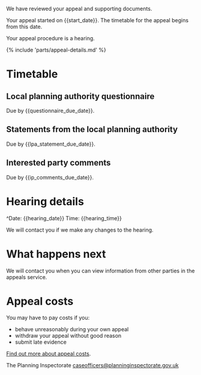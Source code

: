 We have reviewed your appeal and supporting documents.

Your appeal started on {{start_date}}. The timetable for the appeal begins from this date.

Your appeal procedure is a hearing.

{% include 'parts/appeal-details.md' %}

# Timetable

## Local planning authority questionnaire
Due by {{questionnaire_due_date}}.

## Statements from the local planning authority
Due by {{lpa_statement_due_date}}.

## Interested party comments
Due by {{ip_comments_due_date}}.

# Hearing details

^Date: {{hearing_date}}
Time: {{hearing_time}}

We will contact you if we make any changes to the hearing.

# What happens next

We will contact you when you can view information from other parties in the appeals service.

# Appeal costs

You may have to pay costs if you:

- behave unreasonably during your own appeal
- withdraw your appeal without good reason
- submit late evidence

[Find out more about appeal costs](https://www.gov.uk/claim-planning-appeal-costs).

The Planning Inspectorate
caseofficers@planninginspectorate.gov.uk
